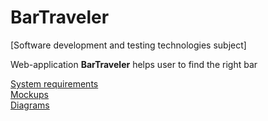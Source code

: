 # BarTraveler

[Software development and testing technologies subject]

Web-application **BarTraveler** helps user to find the right bar

[System requirements](https://github.com/NikitaMirosha/BarTraveler/blob/master/Documents/Requirements/SRS.md)  
[Mockups](https://github.com/NikitaMirosha/BarTraveler/blob/master/Documents/Mockups/myMockup.jpg)  
[Diagrams](https://github.com/NikitaMirosha/BarTraveler/blob/master/Documents/Diagrams/diaList.md)
